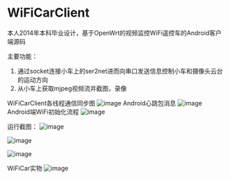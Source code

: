 # WiFiCarClient
本人2014年本科毕业设计，基于OpenWrt的视频监控WiFi遥控车的Android客户端源码

主要功能：</br>
1. 通过socket连接小车上的ser2net进而向串口发送信息控制小车和摄像头云台的运动方向</br>
2. 从小车上获取mjpeg视频流并截图，录像

WiFiCarClient各线程通信同步图
![image](https://github.com/feifei435/WiFiCarClient/raw/master/diagrams/WiFiCarClient%E5%90%84%E7%BA%BF%E7%A8%8B%E9%80%9A%E4%BF%A1%E5%90%8C%E6%AD%A5%E5%9B%BE.png)
Android心跳包消息
![image](https://github.com/feifei435/WiFiCarClient/raw/master/diagrams/Android%E5%BF%83%E8%B7%B3%E5%8C%85%E6%B6%88%E6%81%AF.png)
Android端WiFi初始化流程
![image](https://github.com/feifei435/WiFiCarClient/raw/master/diagrams/Android%E7%AB%AFinitWiFiConnection.png)

运行截图：
![image](https://github.com/feifei435/WiFiCarClient/raw/master/screenshot/start.png)

![image](https://github.com/feifei435/WiFiCarClient/raw/master/screenshot/main_interface.png)

![image](https://github.com/feifei435/WiFiCarClient/raw/master/screenshot/setting_interface.png)

WiFiCar实物
![image](https://github.com/feifei435/WiFiCarClient/raw/master/screenshot/WiFiCar实物1.png)
